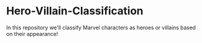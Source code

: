 # Hero-Villain-Classification
In this repository we'll classify Marvel characters as heroes or villains based on their appearance!
